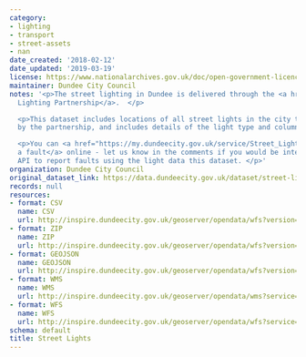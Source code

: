 ```yaml
---
category:
- lighting
- transport
- street-assets
- nan
date_created: '2018-02-12'
date_updated: '2019-03-19'
license: https://www.nationalarchives.gov.uk/doc/open-government-licence/version/3/
maintainer: Dundee City Council
notes: '<p>The street lighting in Dundee is delivered through the <a href="https://www.dundeecity.gov.uk/service-area/city-development/roads-and-transportation/street-lighting">Street
  Lighting Partnership</a>.  </p>

  <p>This dataset includes locations of all street lights in the city that are operated
  by the partnership, and includes details of the light type and column height.   </p>

  <p>You can <a href="https://my.dundeecity.gov.uk/service/Street_Lighting_Fault___Report_it">report
  a fault</a> online - let us know in the comments if you would be interested in an
  API to report faults using the light data this dataset. </p>'
organization: Dundee City Council
original_dataset_link: https://data.dundeecity.gov.uk/dataset/street-lights
records: null
resources:
- format: CSV
  name: CSV
  url: http://inspire.dundeecity.gov.uk/geoserver/opendata/wfs?version=2.0.0&service=wfs&request=GetFeature&typeName=opendata:v_street_lights&outputFormat=csv
- format: ZIP
  name: ZIP
  url: http://inspire.dundeecity.gov.uk/geoserver/opendata/wfs?version=2.0.0&service=wfs&request=GetFeature&typeName=opendata:v_street_lights&outputFormat=SHAPE-ZIP
- format: GEOJSON
  name: GEOJSON
  url: http://inspire.dundeecity.gov.uk/geoserver/opendata/wfs?version=2.0.0&service=wfs&request=GetFeature&typeName=opendata:v_street_lights&outputFormat=application/json
- format: WMS
  name: WMS
  url: http://inspire.dundeecity.gov.uk/geoserver/opendata/wms?service=Wms&version=1.3.0&request=getCapabilities
- format: WFS
  name: WFS
  url: http://inspire.dundeecity.gov.uk/geoserver/opendata/wfs?service=WFS&version=2.0.0&request=getCapabilities
schema: default
title: Street Lights
---
```

